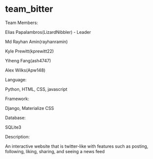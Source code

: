 # team_bitter

Team Members:

Elias Papalambros(LizardNibbler) - Leader

Md Rayhan Amin(rayhanramin)

Kyle Prewitt(kprewitt22)

Yiheng Fang(ash4747)

Alex Wilks(Apw148)



Language:

Python, HTML, CSS, javascript



Framework:

Django, Materialize CSS



Database:

SQLite3



Description:

An interactive website that is twitter-like with features such as posting, following, liking, sharing, and seeing a news feed
